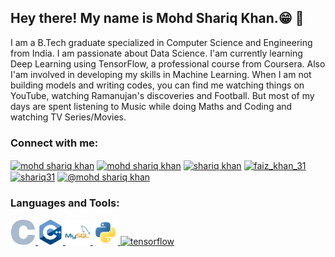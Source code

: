 
<!---
kShariq/kShariq is a ✨ special ✨ repository because its `README.md` (this file) appears on your GitHub profile.
You can click the Preview link to take a look at your changes.
--->
## Hey there! My name is Mohd Shariq Khan.:grin: :metal:

I am a B.Tech graduate specialized in Computer Science and Engineering from India. I am passionate about Data Science. I'am currently learning Deep Learning using TensorFlow, a professional course from Coursera. Also I'am involved in developing my skills in Machine Learning. When I am not building models and writing codes, you can find me watching things on YouTube, watching Ramanujan's discoveries and Football. But most of my days are spent  listening to Music while doing Maths and Coding and watching TV Series/Movies.

<h3 align="left">Connect with me:</h3>
<p align="left">
<a href="https://linkedin.com/in/mohd shariq khan" target="blank"><img align="center" src="https://cdn.jsdelivr.net/npm/simple-icons@3.0.1/icons/linkedin.svg" alt="mohd shariq khan" height="30" width="40" /></a>
<a href="https://kaggle.com/mohd shariq khan" target="blank"><img align="center" src="https://cdn.jsdelivr.net/npm/simple-icons@3.0.1/icons/kaggle.svg" alt="mohd shariq khan" height="30" width="40" /></a>
<a href="https://fb.com/shariq khan" target="blank"><img align="center" src="https://cdn.jsdelivr.net/npm/simple-icons@3.0.1/icons/facebook.svg" alt="shariq khan" height="30" width="40" /></a>
<a href="https://instagram.com/faiz_khan_31" target="blank"><img align="center" src="https://cdn.jsdelivr.net/npm/simple-icons@3.0.1/icons/instagram.svg" alt="faiz_khan_31" height="30" width="40" /></a>
<a href="https://www.codechef.com/users/shariq31" target="blank"><img align="center" src="https://cdn.jsdelivr.net/npm/simple-icons@3.1.0/icons/codechef.svg" alt="shariq31" height="30" width="40" /></a>
<a href="https://www.hackerearth.com/@mohd shariq khan" target="blank"><img align="center" src="https://cdn.jsdelivr.net/npm/simple-icons@3.0.1/icons/hackerearth.svg" alt="@mohd shariq khan" height="30" width="40" /></a>
</p>

<h3 align="left">Languages and Tools:</h3>
<p align="left"> <a href="https://www.cprogramming.com/" target="_blank"> <img src="https://raw.githubusercontent.com/devicons/devicon/master/icons/c/c-original.svg" alt="c" width="40" height="40"/> </a> <a href="https://www.w3schools.com/cpp/" target="_blank"> <img src="https://raw.githubusercontent.com/devicons/devicon/master/icons/cplusplus/cplusplus-original.svg" alt="cplusplus" width="40" height="40"/> </a> <a href="https://www.mysql.com/" target="_blank"> <img src="https://raw.githubusercontent.com/devicons/devicon/master/icons/mysql/mysql-original-wordmark.svg" alt="mysql" width="40" height="40"/> </a> <a href="https://www.python.org" target="_blank"> <img src="https://raw.githubusercontent.com/devicons/devicon/master/icons/python/python-original.svg" alt="python" width="40" height="40"/> </a> <a href="https://www.tensorflow.org" target="_blank"> <img src="https://www.vectorlogo.zone/logos/tensorflow/tensorflow-icon.svg" alt="tensorflow" width="40" height="40"/> </a> </p>
